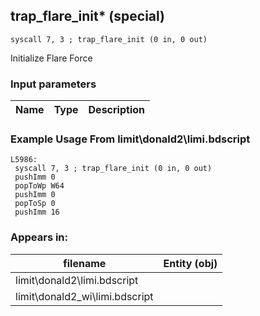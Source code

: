 ## trap_flare_init* (special)

`syscall 7, 3 ; trap_flare_init (0 in, 0 out)`

Initialize Flare Force

### Input parameters
| Name | Type | Description
|------|------|------------


### Example Usage From limit\donald2\limi.bdscript
```plaintext
L5986:
 syscall 7, 3 ; trap_flare_init (0 in, 0 out)
 pushImm 0
 popToWp W64
 pushImm 0
 popToSp 0
 pushImm 16
```


### Appears in:
| filename | Entity (obj)
|----------|-------------
| limit\donald2\limi.bdscript       |           
| limit\donald2_wi\limi.bdscript       |           



